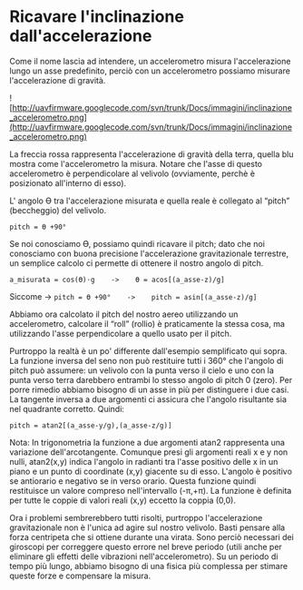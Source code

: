 # Ricavare l'inclinazione dall'accelerazione #

Come il nome lascia ad intendere, un accelerometro misura l'accelerazione lungo un asse predefinito, perciò con un accelerometro possiamo misurare l'accelerazione di gravità.

![http://uavfirmware.googlecode.com/svn/trunk/Docs/immagini/inclinazione_accelerometro.png](http://uavfirmware.googlecode.com/svn/trunk/Docs/immagini/inclinazione_accelerometro.png)

La freccia rossa rappresenta l'accelerazione di gravità della terra, quella blu mostra come l'accelerometro la misura.
Notare che l'asse di questo accelerometro è perpendicolare al velivolo (ovviamente, perchè è posizionato all'interno di esso).


L' angolo ϴ tra l'accelerazione misurata e quella reale è collegato al “pitch” (beccheggio) del velivolo.

`pitch = ϴ +90°`

Se noi conosciamo ϴ, possiamo quindi ricavare il pitch; dato che noi conosciamo con buona precisione l'accelerazione gravitazionale terrestre, un semplice calcolo ci permette di ottenere il nostro angolo di pitch.


`a_misurata = cos(ϴ)⋅g    ->    ϴ = acos[(a_asse-z)/g]`

Siccome → `pitch = ϴ +90°    ->    pitch = asin[(a_asse-z)/g]`

Abbiamo ora calcolato il pitch del nostro aereo utilizzando un accelerometro, calcolare il “roll” (rollio) è praticamente la stessa cosa, ma utilizzando l'asse perpendicolare a quello usato per il pitch.

Purtroppo la realtà è un po' differente dall'esempio semplificato qui sopra.
La funzione inversa del seno non può restituire tutti i 360° che l'angolo di pitch può assumere:
un velivolo con la punta verso il cielo e uno con la punta verso terra darebbero entrambi lo stesso angolo di pitch 0 (zero).
Per porre rimedio abbiamo bisogno di un asse in più per distinguere i due casi.
La tangente inversa a due argomenti ci assicura che l'angolo risultante sia nel quadrante corretto.
Quindi:

`pitch = atan2[(a_asse-y/g),(a_asse-z/g)]`

Nota:
In trigonometria la funzione a due argomenti atan2 rappresenta una variazione dell'arcotangente.
Comunque presi gli argomenti reali x e y non nulli, atan2(x,y) indica l'angolo in radianti tra l'asse positivo delle x in un piano e un punto di coordinate (x,y) giacente su di esso.
L'angolo è positivo se antiorario e negativo se in verso orario.
Questa funzione quindi restituisce un valore compreso nell'intervallo (-π,+π). La funzione è definita per tutte le coppie di valori reali (x,y) eccetto la coppia (0,0).

Ora i problemi sembrerebbero tutti risolti, purtroppo l'accelerazione gravitazionale non è l'unica ad agire sul nostro velivolo. Basti pensare alla forza centripeta che si ottiene durante una virata.
Sono perciò necessari dei giroscopi per correggere questo errore nel breve periodo (utili anche per eliminare gli effetti delle vibrazioni nell'accelerometro).
Su un periodo di tempo più lungo, abbiamo bisogno di una fisica più complessa per stimare queste forze e compensare la misura.